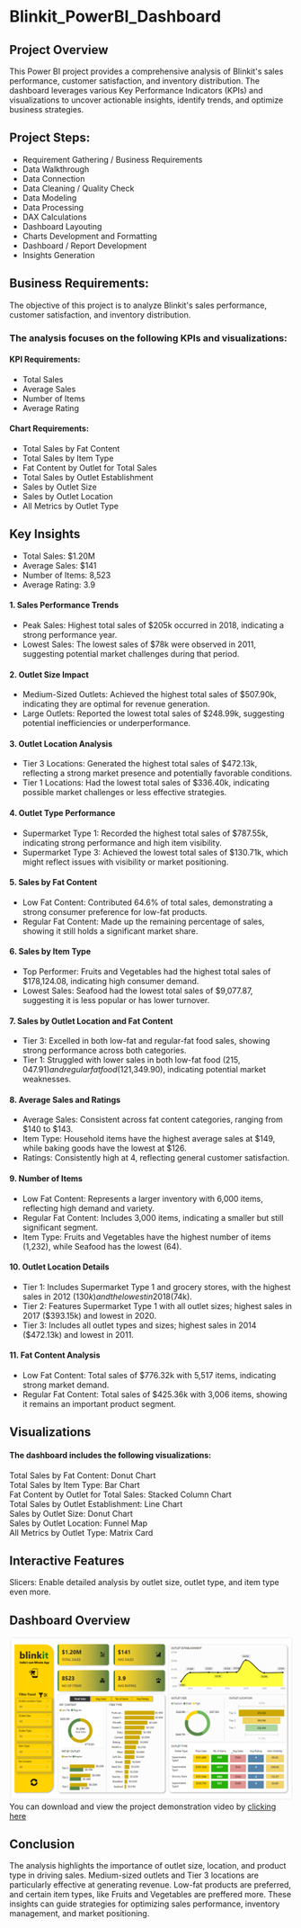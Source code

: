 # Blinkit_PowerBI_Dashboard
## Project Overview  

This Power BI project provides a comprehensive analysis of Blinkit's sales performance, customer satisfaction, and inventory distribution. The dashboard leverages various Key Performance Indicators (KPIs) and visualizations to uncover actionable insights, identify trends, and optimize business strategies.

## Project Steps:
- Requirement Gathering / Business Requirements
- Data Walkthrough
- Data Connection
- Data Cleaning / Quality Check
- Data Modeling
- Data Processing
- DAX Calculations
- Dashboard Layouting
- Charts Development and Formatting
- Dashboard / Report Development
- Insights Generation

## Business Requirements:
The objective of this project is to analyze Blinkit's sales performance, customer satisfaction, and inventory distribution. 

### The analysis focuses on the following KPIs and visualizations:

#### KPI Requirements:
- Total Sales
- Average Sales
- Number of Items
- Average Rating
  
#### Chart Requirements:
- Total Sales by Fat Content
- Total Sales by Item Type
- Fat Content by Outlet for Total Sales
- Total Sales by Outlet Establishment
- Sales by Outlet Size
- Sales by Outlet Location
- All Metrics by Outlet Type

## Key Insights  

- Total Sales: $1.20M
- Average Sales: $141
- Number of Items: 8,523
- Average Rating: 3.9
  
#### 1. Sales Performance Trends
- Peak Sales: Highest total sales of $205k occurred in 2018, indicating a strong performance year.
- Lowest Sales: The lowest sales of $78k were observed in 2011, suggesting potential market challenges during that period.

#### 2. Outlet Size Impact  
- Medium-Sized Outlets: Achieved the highest total sales of $507.90k, indicating they are optimal for revenue generation.
- Large Outlets: Reported the lowest total sales of $248.99k, suggesting potential inefficiencies or underperformance.

#### 3. Outlet Location Analysis  
- Tier 3 Locations: Generated the highest total sales of $472.13k, reflecting a strong market presence and potentially favorable conditions.
- Tier 1 Locations: Had the lowest total sales of $336.40k, indicating possible market challenges or less effective strategies.

#### 4. Outlet Type Performance  
- Supermarket Type 1: Recorded the highest total sales of $787.55k, indicating strong performance and high item visibility.
- Supermarket Type 3: Achieved the lowest total sales of $130.71k, which might reflect issues with visibility or market positioning.  
#### 5. Sales by Fat Content  
- Low Fat Content: Contributed 64.6% of total sales, demonstrating a strong consumer preference for low-fat products.
- Regular Fat Content: Made up the remaining percentage of sales, showing it still holds a significant market share.
#### 6. Sales by Item Type  
- Top Performer: Fruits and Vegetables had the highest total sales of $178,124.08, indicating high consumer demand.
- Lowest Sales: Seafood had the lowest total sales of $9,077.87, suggesting it is less popular or has lower turnover.
#### 7. Sales by Outlet Location and Fat Content  
- Tier 3: Excelled in both low-fat and regular-fat food sales, showing strong performance across both categories.
- Tier 1: Struggled with lower sales in both low-fat food ($215,047.91) and regular fat food ($121,349.90), indicating potential market weaknesses.
#### 8. Average Sales and Ratings  
- Average Sales: Consistent across fat content categories, ranging from $140 to $143.
- Item Type: Household items have the highest average sales at $149, while baking goods have the lowest at $126.
- Ratings: Consistently high at 4, reflecting general customer satisfaction.
#### 9. Number of Items  
- Low Fat Content: Represents a larger inventory with 6,000 items, reflecting high demand and variety.
- Regular Fat Content: Includes 3,000 items, indicating a smaller but still significant segment.
- Item Type: Fruits and Vegetables have the highest number of items (1,232), while Seafood has the lowest (64).
#### 10. Outlet Location Details  
- Tier 1: Includes Supermarket Type 1 and grocery stores, with the highest sales in 2012 ($130k) and the lowest in 2018 ($74k).
- Tier 2: Features Supermarket Type 1 with all outlet sizes; highest sales in 2017 ($393.15k) and lowest in 2020.
- Tier 3: Includes all outlet types and sizes; highest sales in 2014 ($472.13k) and lowest in 2011.
#### 11. Fat Content Analysis  
- Low Fat Content: Total sales of $776.32k with 5,517 items, indicating strong market demand.
- Regular Fat Content: Total sales of $425.36k with 3,006 items, showing it remains an important product segment.

## Visualizations
#### The dashboard includes the following visualizations:

Total Sales by Fat Content: Donut Chart  
Total Sales by Item Type: Bar Chart  
Fat Content by Outlet for Total Sales: Stacked Column Chart  
Total Sales by Outlet Establishment: Line Chart  
Sales by Outlet Size: Donut Chart  
Sales by Outlet Location: Funnel Map  
All Metrics by Outlet Type: Matrix Card  

## Interactive Features
Slicers: Enable detailed analysis by outlet size, outlet type, and item type even more.

## Dashboard Overview
![This is how the dashboard looks like.](Dashboard_image.png)
You can download and view the project demonstration video by [clicking here](Blinkit_clip.1.mp4)

## Conclusion
The analysis highlights the importance of outlet size, location, and product type in driving sales. Medium-sized outlets and Tier 3 locations are particularly effective at generating revenue. Low-fat products are preferred, and certain item types, like Fruits and Vegetables are preffered more. These insights can guide strategies for optimizing sales performance, inventory management, and market positioning.

